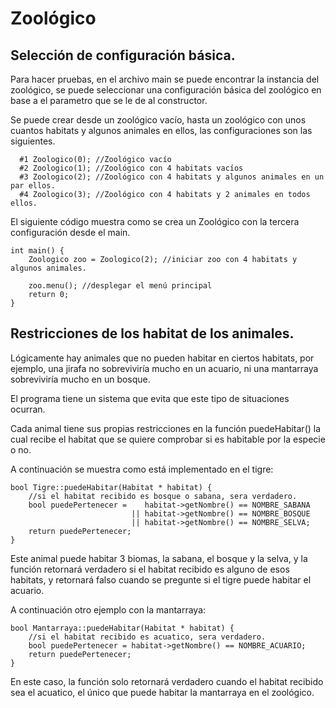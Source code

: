 # Zoológico

## Selección de configuración básica.
Para hacer pruebas, en el archivo main se puede encontrar la instancia del zoológico, se puede seleccionar una configuración básica del zoológico en base a el parametro que se le de al constructor.

Se puede crear desde un zoológico vacío, hasta un zoológico con unos cuantos habitats y algunos animales en ellos, las configuraciones son las siguientes.

```
  #1 Zoologico(0); //Zoológico vacío
  #2 Zoologico(1); //Zoológico con 4 habitats vacíos
  #3 Zoologico(2); //Zoológico con 4 habitats y algunos animales en un par ellos.
  #4 Zoologico(3); //Zoológico con 4 habitats y 2 animales en todos ellos.
  ```

El siguiente código muestra como se crea un Zoológico con la tercera configuración desde el main.


```
int main() {
    Zoologico zoo = Zoologico(2); //iniciar zoo con 4 habitats y algunos animales.

    zoo.menu(); //desplegar el menú principal
    return 0;
}
```

## Restricciones de los habitat de los animales.

Lógicamente hay animales que no pueden habitar en ciertos habitats, por ejemplo, una jirafa no sobreviviría mucho en un acuario, ni una mantarraya sobreviviría mucho en un bosque.

El programa tiene un sistema que evita que este tipo de situaciones ocurran.

Cada animal tiene sus propias restricciones en la función puedeHabitar() la cual recibe el habitat que se quiere comprobar si es habitable por la especie o no.

A continuación se muestra como está implementado en el tigre:
```
bool Tigre::puedeHabitar(Habitat * habitat) {
    //si el habitat recibido es bosque o sabana, sera verdadero.
    bool puedePertenecer =    habitat->getNombre() == NOMBRE_SABANA
                           || habitat->getNombre() == NOMBRE_BOSQUE
                           || habitat->getNombre() == NOMBRE_SELVA;
    return puedePertenecer;
}
```

Este animal puede habitar 3 biomas, la sabana, el bosque y la selva, y la función retornará verdadero si el habitat recibido es alguno de esos habitats, y retornará falso cuando se pregunte si el tigre puede habitar el acuario.

A continuación otro ejemplo con la mantarraya:
```
bool Mantarraya::puedeHabitar(Habitat * habitat) {
    //si el habitat recibido es acuatico, sera verdadero.
    bool puedePertenecer = habitat->getNombre() == NOMBRE_ACUARIO;
    return puedePertenecer;
}
```
En este caso, la función solo retornará verdadero cuando el habitat recibido sea el acuatico, el único que puede habitar la mantarraya en el zoológico.

